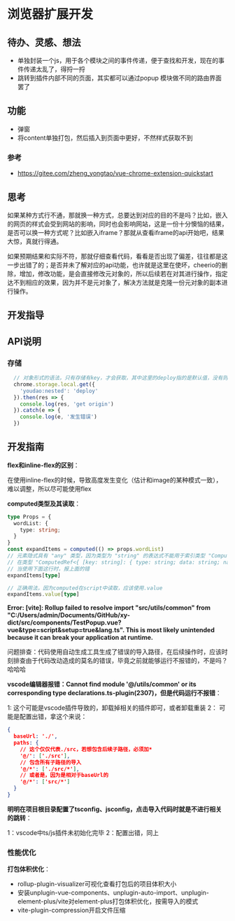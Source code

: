 # 浏览器扩展开发

## 待办、灵感、想法

- 单独封装一个js，用于各个模块之间的事件传递，便于查找和开发，现在的事件传递太乱了，得捋一捋
- 跳转到插件内部不同的页面，其实都可以通过popup 模块做不同的路由界面罢了

## 功能

- 弹窗
- 将content单独打包，然后插入到页面中更好，不然样式获取不到

### 参考

- <https://gitee.com/zheng_yongtao/vue-chrome-extension-quickstart>

## 思考

如果某种方式行不通，那就换一种方式，总要达到对应的目的不是吗？比如，嵌入的网页的样式会受到网站的影响，同时也会影响网站，这是一份十分懊恼的结果，是否可以换一种方式呢？比如嵌入iframe？那就从查看iframe的api开始吧，结果大惊，真就行得通。

如果预期结果和实际不符，那就仔细查看代码，看看是否出现了偏差，往往都是这一步出错了的；是否并未了解对应的api功能，也许就是这里在使坏，cheerio的删除，增加，修改功能，是会直接修改元对象的，所以后续若在对其进行操作，指定达不到相应的效果，因为并不是元对象了，解决方法就是克隆一份元对象的副本进行操作。

## 开发指导

## API说明

### 存储

```typescript
  // 对象形式的语法，只有存储有key，才会获取，其中这里的deploy指的是默认值，没有则返回这个值。。。
  chrome.storage.local.get({
    'youdao:nested': 'deploy'
  }).then(res => {
    console.log(res, 'get origin')
  }).catch(e => {
    console.log(e, '发生错误')
  })
```

## 开发指南

**flex和inline-flex的区别**：

在使用inline-flex的时候，导致高度发生变化（估计和image的某种模式一致），难以调整，所以尽可能使用flex

**computed类型及其读取**：

```typescript
type Props = {
  wordList: {
    type: string;
  }
}
const expandItems = computed(() => props.wordList)
// 元素隐式具有 "any" 类型，因为类型为 "string" 的表达式不能用于索引类型 "ComputedRef<{ [key: string]: { type: string; data: string; name: string; expand: boolean; }; }>"。
// 在类型 "ComputedRef<{ [key: string]: { type: string; data: string; name: string; expand: boolean; }; }>" 上找不到具有类型为 "string" 的参数的索引签名。ts-plugin(7053)
// 当使用下面这行时，报上面的错
expandItems[type]

// 正确用法，因为computed在script中读取，应该使用.value
expandItems.value[type]
```

**Error: [vite]: Rollup failed to resolve import "src/utils/common" from "C:/Users/admin/Documents/GitHub/xy-dict/src/components/TestPopup.vue?vue&type=script&setup=true&lang.ts".      This is most likely unintended because it can break your application at runtime.**

问题排查：代码使用自动生成工具生成了错误的导入路径，在后续操作时，应该时刻排查由于代码改动造成的莫名的错误，毕竟之前就能够运行不报错的，不是吗？哈哈哈

**vscode编辑器报错：Cannot find module '@/utils/common' or its corresponding type declarations.ts-plugin(2307)，但是代码运行不报错**：

1: 这个可能是vscode插件导致的，卸载掉相关的插件即可，或者卸载重装
2： 可能是配置出错，拿这个来说：

```json
{
  baseUrl: './',
  paths: {
    // 这个仅仅代表./src，若想包含后续子路径，必须加*
    '@/': ['./src'],
    // 包含所有子路径的导入
    '@/*': ['./src/*'],
    // 或者是，因为是相对于baseUrl的
    '@/*': ['src/*']
  }
}
```

**明明在项目根目录配置了tsconfig、jsconfig，点击导入代码时就是不进行相关的跳转**：

1：vscode中ts/js插件未初始化完毕
2：配置出错，同上

### 性能优化

**打包体积优化**：

- rollup-plugin-visualizer可视化查看打包后的项目体积大小
- 安装unplugin-vue-components、unplugin-auto-import、unplugin-element-plus/vite对element-plus打包体积优化，按需导入的模式
- vite-plugin-compression开启文件压缩
